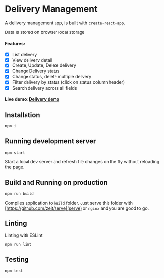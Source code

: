 # Delivery Management

A delivery management app, is built with `create-react-app`.

Data is stored on browser local storage

#### Features:

-   [x] List delivery
-   [x] View delivery detail
-   [x] Create, Update, Delete delivery
-   [x] Change Delivery status
-   [x] Change status, delete multiple delivery
-   [x] Filter delivery by status (click on status column header)
-   [x] Search delivery across all fields

#### Live demo: [Delivery demo](https://delivery.phamthoai.xyz)

## Installation

```
npm i
```

## Running development server

```
npm start
```

Start a local dev server and refresh file changes on the fly without reloading the page.

## Build and Running on production

```
npm run build
```

Compiles application to `build` folder. Just serve this folder with [https://github.com/zeit/serve](serve) or `nginx` and you are good to go.

## Linting

Linting with ESLint

```
npm run lint
```

## Testing

```
npm test
```
